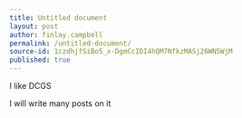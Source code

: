 ```yaml
---
title: Untitled document
layout: post
author: finlay.campbell
permalink: /untitled-document/
source-id: 1czdhjfSiBo5_x-DgmCcIDI4hQM7NfkzMASj26WN5WjM
published: true
---
```

I like DCGS 

I will write many posts on it

